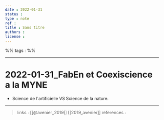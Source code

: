 ```yaml
---
date : 2022-01-31
status : 
type : note
ref : 
title : Sans titre
authors : 
license : 
---
```


%% tags : %% 

---

2022-01-31_FabEn et Coexiscience a la MYNE
===

- Science de l'artificielle VS Science de la nature. 


---
> links : [[@avenier_2019]] [[2019_avenier]]
> references : 